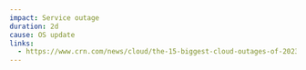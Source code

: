 ```yaml
---
impact: Service outage
duration: 2d
cause: OS update
links:
  - https://www.crn.com/news/cloud/the-15-biggest-cloud-outages-of-2023?page=5
---
```


